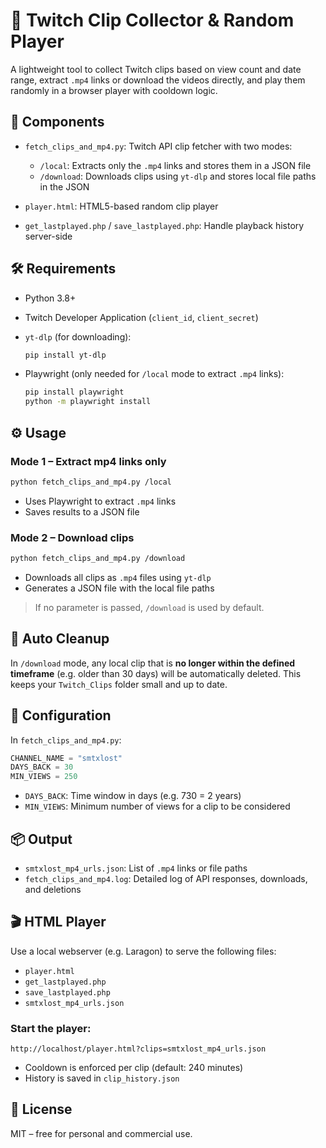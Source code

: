 # 🎥 Twitch Clip Collector & Random Player

A lightweight tool to collect Twitch clips based on view count and date range, extract `.mp4` links or download the videos directly, and play them randomly in a browser player with cooldown logic.

## 🧩 Components

- `fetch_clips_and_mp4.py`: Twitch API clip fetcher with two modes:
  - `/local`: Extracts only the `.mp4` links and stores them in a JSON file
  - `/download`: Downloads clips using `yt-dlp` and stores local file paths in the JSON

- `player.html`: HTML5-based random clip player
- `get_lastplayed.php` / `save_lastplayed.php`: Handle playback history server-side

## 🛠 Requirements

- Python 3.8+
- Twitch Developer Application (`client_id`, `client_secret`)
- `yt-dlp` (for downloading):
  ```bash
  pip install yt-dlp
  ```

- Playwright (only needed for `/local` mode to extract `.mp4` links):
  ```bash
  pip install playwright
  python -m playwright install
  ```

## ⚙️ Usage

### Mode 1 – Extract mp4 links only

```bash
python fetch_clips_and_mp4.py /local
```

- Uses Playwright to extract `.mp4` links
- Saves results to a JSON file

### Mode 2 – Download clips

```bash
python fetch_clips_and_mp4.py /download
```

- Downloads all clips as `.mp4` files using `yt-dlp`
- Generates a JSON file with the local file paths

> If no parameter is passed, `/download` is used by default.

## 🧹 Auto Cleanup

In `/download` mode, any local clip that is **no longer within the defined timeframe** (e.g. older than 30 days) will be automatically deleted. This keeps your `Twitch_Clips` folder small and up to date.

## 🔧 Configuration

In `fetch_clips_and_mp4.py`:

```python
CHANNEL_NAME = "smtxlost"
DAYS_BACK = 30
MIN_VIEWS = 250
```

- `DAYS_BACK`: Time window in days (e.g. 730 = 2 years)
- `MIN_VIEWS`: Minimum number of views for a clip to be considered

## 📦 Output

- `smtxlost_mp4_urls.json`: List of `.mp4` links or file paths
- `fetch_clips_and_mp4.log`: Detailed log of API responses, downloads, and deletions

## 🎬 HTML Player

Use a local webserver (e.g. Laragon) to serve the following files:

- `player.html`
- `get_lastplayed.php`
- `save_lastplayed.php`
- `smtxlost_mp4_urls.json`

### Start the player:

```text
http://localhost/player.html?clips=smtxlost_mp4_urls.json
```

- Cooldown is enforced per clip (default: 240 minutes)
- History is saved in `clip_history.json`

## 📄 License

MIT – free for personal and commercial use.
